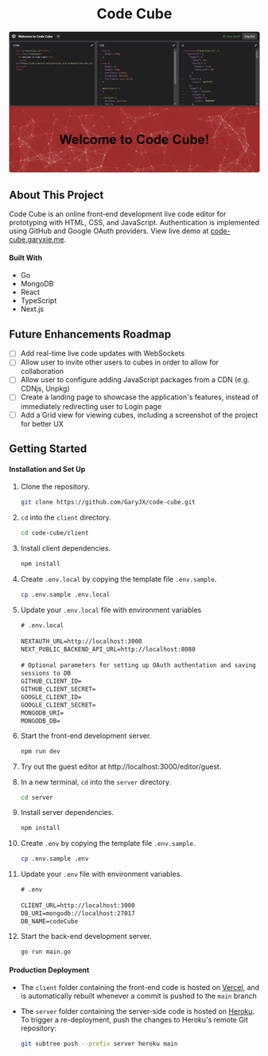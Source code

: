 <!-- PROJECT LOGO -->
<div align="center">
  <h1 align="center">Code Cube</h3>
  <img src="client/public/demo.jpg" style="border-radius: 4px;">
</div>

<!-- ABOUT THE PROJECT -->

## About This Project

Code Cube is an online front‑end development live code editor for prototyping with HTML, CSS, and JavaScript. Authentication is implemented using GitHub and Google OAuth providers. View live demo at <a href="https://code-cube.garyxie.me/" target="_blank">code-cube.garyxie.me</a>.

#### Built With

- Go
- MongoDB
- React
- TypeScript
- Next.js

## Future Enhancements Roadmap

- [ ] Add real-time live code updates with WebSockets
- [ ] Allow user to invite other users to cubes in order to allow for collaboration
- [ ] Allow user to configure adding JavaScript packages from a CDN (e.g. CDNjs, Unpkg)
- [ ] Create a landing page to showcase the application's features, instead of immediately redirecting user to Login page
- [ ] Add a Grid view for viewing cubes, including a screenshot of the project for better UX
<!-- - [ ] Look into using Quill.js + Highlight.js for Deltas (to improve functionality for realtime collaboration changes)
- [ ] Replace Auth solution from Next-Auth to Go solution (so that auth is handled in the same server as the backend server) -->

<!-- GETTING STARTED -->

## Getting Started

#### Installation and Set Up

1.  Clone the repository.
    ```sh
    git clone https://github.com/GaryJX/code-cube.git
    ```
2.  `cd` into the `client` directory.
    ```sh
    cd code-cube/client
    ```
3.  Install client dependencies.
    ```sh
    npm install
    ```
4.  Create `.env.local` by copying the template file `.env.sample`.
    ```sh
    cp .env.sample .env.local
    ```
5.  Update your `.env.local` file with environment variables

    ```
    # .env.local

    NEXTAUTH_URL=http://localhost:3000
    NEXT_PUBLIC_BACKEND_API_URL=http://localhost:8080

    # Optional parameters for setting up OAuth authentation and saving sessions to DB
    GITHUB_CLIENT_ID=
    GITHUB_CLIENT_SECRET=
    GOOGLE_CLIENT_ID=
    GOOGLE_CLIENT_SECRET=
    MONGODB_URI=
    MONGODB_DB=
    ```

6.  Start the front-end development server.
    ```sh
    npm run dev
    ```
7.  Try out the guest editor at http://localhost:3000/editor/guest.
    <br>
8.  In a new terminal, `cd` into the `server` directory.
    ```sh
    cd server
    ```
9.  Install server dependencies.
    ```sh
    npm install
    ```
10. Create `.env` by copying the template file `.env.sample`.

    ```sh
    cp .env.sample .env
    ```

11. Update your `.env` file with environment variables.

    ```
    # .env

    CLIENT_URL=http://localhost:3000
    DB_URI=mongodb://localhost:27017
    DB_NAME=codeCube
    ```

12. Start the back-end development server.

    ```sh
    go run main.go
    ```

#### Production Deployment

- The `client` folder containing the front-end code is hosted on [Vercel](vercel.com), and is automatically rebuilt whenever a commit is pushed to the `main` branch
- The `server` folder containing the server-side code is hosted on [Heroku](https://heroku.com/). To trigger a re-deployment, push the changes to Heroku's remote Git repository:

  ```sh
  git subtree push --prefix server heroku main
  ```

<!-- ## Routes

#### Frontend

- Login: `/login`
  - Centered modal form to allow the user to log in/register (with OAuth providers or Email?)
  - Redirects to `/` if user is already logged in
- Homepage: `/`
  - Shows the index page, containing a list of Code Cubes that the user is created, and they can add/delete cubes here
  - Redirects to `/login` if user is not logged in
- Editor: `/editor/<id>`
  - The main editor page, allowing the user to edit the HTML/CSS/JS of the cube and see the rendered page.
  - Also see if I can allow importing packages from `cdnjs`, `unpkg`, or `jsdelivr`
  - Redirects to `/login` if user is not logged in
- (Lower Priority) Landing Page: `/<todo: replace Homepage with another endpoint>`
  - A landing page to display the functionality of the application

#### Backend

- Cubes List: `/api/cubes` (GET)
  - Gets a list of the all of the cubes available to the user
- Create New Cube: `/api/cube` (POST)
- Get Cube: `/api/cube/<id>` (GET)
  - TODO: Change this endpoint to a WebSocket connection instead
- Edit Cube: `/api/cube/<id>` (PUT)
  - TODO: Change this to a PATCH method instead to allow for incremental and separate changes to HTML, CSS, JS, and packages
- Delete Cube: `/api/cube` (DELETE) -->
